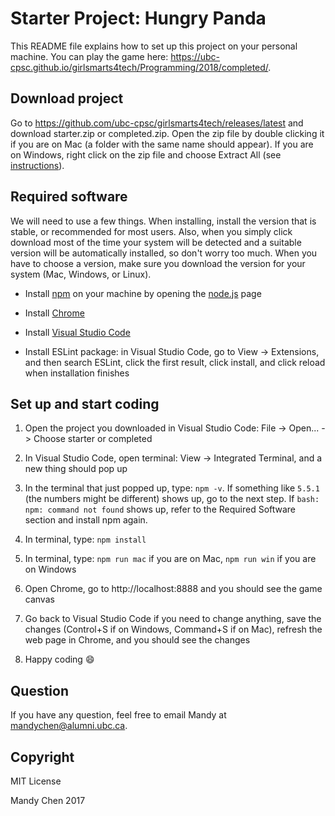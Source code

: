 # Starter Project: Hungry Panda

This README file explains how to set up this project on your personal machine. You can play the game here: https://ubc-cpsc.github.io/girlsmarts4tech/Programming/2018/completed/.

## Download project

Go to https://github.com/ubc-cpsc/girlsmarts4tech/releases/latest and download starter.zip or completed.zip. Open the zip file by double clicking it if you are on Mac (a folder with the same name should appear). If you are on Windows, right click on the zip file and choose Extract All (see [instructions](https://support.microsoft.com/en-us/help/14200/windows-compress-uncompress-zip-files)).

## Required software

We will need to use a few things. When installing, install the version that is stable, or recommended for most users. Also, when you simply click download most of the time your system will be detected and a suitable version will be automatically installed, so don't worry too much. When you have to choose a version, make sure you download the version for your system (Mac, Windows, or Linux).

- Install [npm](https://www.npmjs.com/get-npm) on your machine by opening the [node.js](https://nodejs.org/en/) page

- Install [Chrome](https://www.google.com/chrome/browser/desktop/index.html)

- Install [Visual Studio Code](https://code.visualstudio.com/)

- Install ESLint package: in Visual Studio Code, go to View -> Extensions, and then search ESLint, click the first result, click install, and click reload when installation finishes

## Set up and start coding

1. Open the project you downloaded in Visual Studio Code: File -> Open... -> Choose starter or completed

2. In Visual Studio Code, open terminal: View -> Integrated Terminal, and a new thing should pop up

3. In the terminal that just popped up, type: `npm -v`. If something like `5.5.1` (the numbers might be different) shows up, go to the next step. If `bash: npm: command not found` shows up, refer to the Required Software section and install npm again.

4. In terminal, type: `npm install`

5. In terminal, type: `npm run mac` if you are on Mac, `npm run win` if you are on Windows

6. Open Chrome, go to http://localhost:8888 and you should see the game canvas

7. Go back to Visual Studio Code if you need to change anything, save the changes (Control+S if on Windows, Command+S if on Mac), refresh the web page in Chrome, and you should see the changes

8. Happy coding :smile:

## Question

If you have any question, feel free to email Mandy at mandychen@alumni.ubc.ca.

## Copyright

MIT License

Mandy Chen 2017
